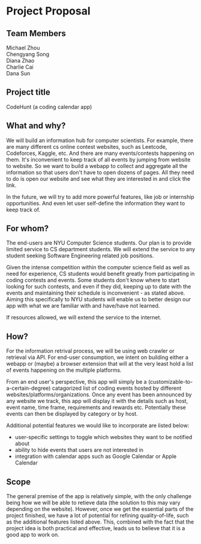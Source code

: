 # Project Proposal

## Team Members

Michael Zhou  
Chengyang Song  
Diana Zhao  
Charlie Cai  
Dana Sun

## Project title

CodeHunt (a coding calendar app)

## What and why?
<!-- What software system would you like to build this semester, and why?  Include a description of what problem the system would solve and why this is important. -->
We will build an information hub for computer scientists. For example, there are many different cs online contest websites, such as Leetcode, Codeforces, Kaggle, etc. And there are many events/contests happening on them. It's inconvenient to keep track of all events by jumping from website to website. So we want to build a webapp to collect and aggregate all the information so that users don't have to open dozens of pages. All they need to do is open our website and see what they are interested in and click the link. 

In the future, we will try to add more powerful features, like job or internship opportunities. And even let user self-define the information they want to keep track of.

## For whom?
<!-- Who will this software be for?  These people are your end-users or customers.

Do not make software for imaginary users who do not exist - you must have real people as your initial end-users.  Tell us who they are.  For example, is it for a particular type of business, mass consumer, a campus office, a professor, or friends or family, or ... people just like you.

Understanding who your end-users are, and ideally speaking with some along the way, will help you refine your designs to be suitable for your audience, and understand whether you have succeeded at the end or not. -->
The end-users are NYU Computer Science students. Our plan is to provide limited service to CS department students. We will extend the service to any student seeking Software Engineering related job positions.

Given the intense competition within the computer science field as well as need for experience, CS students would benefit greatly from participating in coding contests and events. Some students don't know where to start looking for such contests, and even if they did, keeping up to date with the events and maintaining their schedule is inconvenient - as stated above. Aiming this specifically to NYU students will enable us to better design our app with what we are familiar with and have/have not learned.

If resources allowed, we will extend the service to the internet.

## How?
<!-- A description of what the system will do from an end-user's perspective.  Be as complete as necessary to fully explain the system, but do not worry about technical implementation - this will be developed in subsequent work. -->
For the information retrival process, we will be using web crawler or retrieval via API. For end-user consumption, we intent on building either a webapp or (maybe) a browser extension that will at the very least hold a list of events happening on the multiple platforms.

From an end user's perspective, this app will simply be a (customizable-to-a-certain-degree) catagorized list of coding events hosted by different websites/platforms/organizations. Once any event has been announced by any website we track, this app will display it with the details such as host, event name, time frame, requirements and rewards etc. Potentially these events can then be displayed by category or by host.

Additional potential features we would like to incorporate are listed below:
- user-specific settings to toggle which websites they want to be notified about
- ability to hide events that users are not interested in
- integration with calendar apps such as Google Calendar or Apple Calendar

## Scope

The general premise of the app is relatively simple, with the only challenge being how we will be able to retieve data (the solution to this may vary depending on the website). However, once we get the essential parts of the project finished, we have a lot of potential for refining quality-of-life, such as the additional features listed above. This, combined with the fact that the project idea is both practical and effective, leads us to believe that it is a good app to work on.
